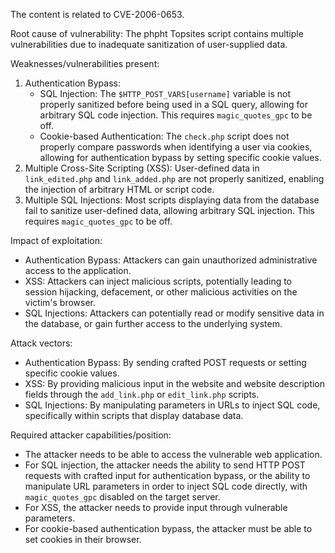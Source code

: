 The content is related to CVE-2006-0653.

Root cause of vulnerability:
The phpht Topsites script contains multiple vulnerabilities due to inadequate sanitization of user-supplied data.

Weaknesses/vulnerabilities present:
1. Authentication Bypass:
    - SQL Injection: The `$HTTP_POST_VARS[username]` variable is not properly sanitized before being used in a SQL query, allowing for arbitrary SQL code injection. This requires `magic_quotes_gpc` to be off.
    - Cookie-based Authentication: The `check.php` script does not properly compare passwords when identifying a user via cookies, allowing for authentication bypass by setting specific cookie values.
2. Multiple Cross-Site Scripting (XSS): User-defined data in `link_edited.php` and `link_added.php` are not properly sanitized, enabling the injection of arbitrary HTML or script code.
3. Multiple SQL Injections: Most scripts displaying data from the database fail to sanitize user-defined data, allowing arbitrary SQL injection. This requires `magic_quotes_gpc` to be off.

Impact of exploitation:
- Authentication Bypass: Attackers can gain unauthorized administrative access to the application.
- XSS: Attackers can inject malicious scripts, potentially leading to session hijacking, defacement, or other malicious activities on the victim's browser.
- SQL Injections: Attackers can potentially read or modify sensitive data in the database, or gain further access to the underlying system.

Attack vectors:
- Authentication Bypass: By sending crafted POST requests or setting specific cookie values.
- XSS: By providing malicious input in the website and website description fields through the `add_link.php` or `edit_link.php` scripts.
- SQL Injections: By manipulating parameters in URLs to inject SQL code, specifically within scripts that display database data.

Required attacker capabilities/position:
- The attacker needs to be able to access the vulnerable web application.
- For SQL injection, the attacker needs the ability to send HTTP POST requests with crafted input for authentication bypass, or the ability to manipulate URL parameters in order to inject SQL code directly, with `magic_quotes_gpc` disabled on the target server.
- For XSS, the attacker needs to provide input through vulnerable parameters.
- For cookie-based authentication bypass, the attacker must be able to set cookies in their browser.